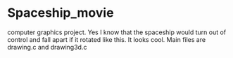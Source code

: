 # Spaceship_movie
computer graphics project. 
Yes I know that the spaceship would turn out of control and fall apart if it rotated like this. It looks cool.
Main files are drawing.c and drawing3d.c
